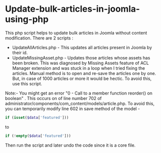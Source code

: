 # Update-bulk-articles-in-joomla-using-php
This php script helps to update bulk articles in Joomla without content modification. 
There are 2 scripts :
* UpdateAllArticles.php - This updates all articles present in Joomla by their id.
* UpdateMissingAsset.php - Updates those articles whose assets has been broken. This was diagnosed by Missing Assets feature of ACL Manager extension and was stuck in a loop when I tried fixing the articles. Manual method is to open and re-save the articles one by one. But, in case of 1000 articles or more it would be hectic. To avoid this, use this script. 

Note:- You might get an error "0 - Call to a member function reorder() on boolean" . 
This occurs on of line number 702 of administrator/components/com_content/models/article.php. To avoid this, you can temporarily modify line 602 in save method of the model -  
```php 
if (isset($data['featured']))
```
 to 
 ```php
 if (!empty($data['featured']))
 ```
 Then run the script and later undo the code since it is a core file.

